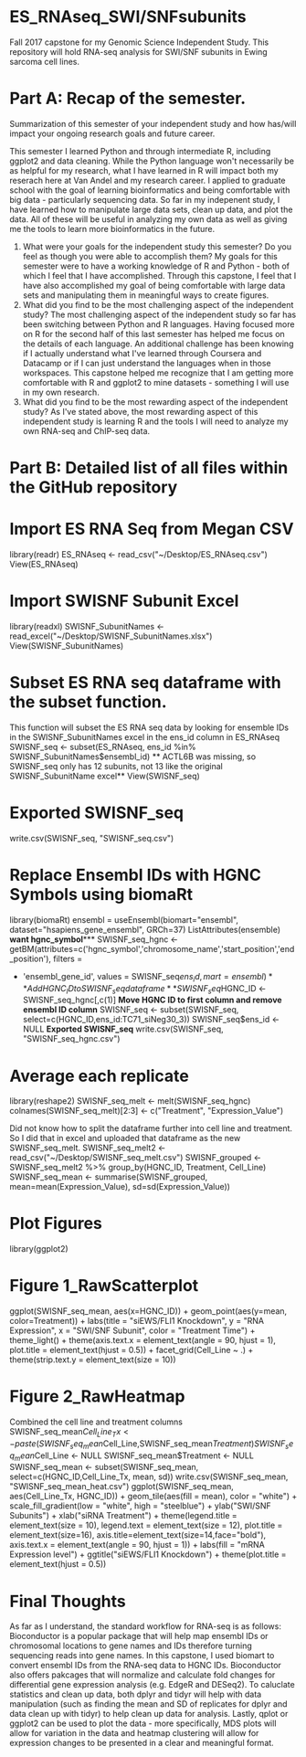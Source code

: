 # ES_RNAseq_SWI/SNFsubunits
Fall 2017 capstone for my Genomic Science Independent Study. This repository will hold RNA-seq analysis for SWI/SNF subunits in Ewing sarcoma cell lines. 

# Part A: Recap of the semester.

Summarization of this semester of your independent study and how has/will impact your ongoing research goals and future career.

This semester I learned Python and through intermediate R, including ggplot2 and data cleaning. While the Python language won't necessarily be as helpful for my research, what I have learned in R will impact both my reserach here at Van Andel and my research career. I applied to graduate school with the goal of learning bioinformatics and being comfortable with big data - particularly sequencing data. So far in my indepenent study, I have learned how to manipulate large data sets, clean up data, and plot the data. All of these will be useful in analyzing my own data as well as giving me the tools to learn more bioinformatics in the future. 
1) What were your goals for the independent study this semester? Do you feel as though you were able to accomplish them?
My goals for this semester were to have a working knowledge of R and Python - both of which I feel that I have accomplished. Through this capstone, I feel that I have also accomplished my goal of being comfortable with large data sets and manipulating them in meaningful ways to create figures. 
2) What did you find to be the most challenging aspect of the independent study?
The most challenging aspect of the independent study so far has been switching between Python and R languages. Having focused more on R for the second half of this last semester has helped me focus on the details of each language. An additional challenge has been knowing if I actually understand what I've learned through Coursera and Datacamp or if I can just understand the languages when in those workspaces. This capstone helped me recognize that I am getting more comfortable with R and ggplot2 to mine datasets - something I will use in my own research. 
3) What did you find to be the most rewarding aspect of the independent study?
As I've stated above, the most rewarding aspect of this independent study is learning R and the tools I will need to analyze my own RNA-seq and ChIP-seq data. 

# Part B: Detailed list of all files within the GitHub repository

# Import ES RNA Seq from Megan CSV
library(readr)
ES_RNAseq <- read_csv("~/Desktop/ES_RNAseq.csv")
View(ES_RNAseq)

# Import SWISNF Subunit Excel
library(readxl)
SWISNF_SubunitNames <- read_excel("~/Desktop/SWISNF_SubunitNames.xlsx")
View(SWISNF_SubunitNames)

# Subset ES RNA seq dataframe with the subset function.
This function will subset the ES RNA seq data by looking for ensemble IDs in the SWISNF_SubunitNames excel in the ens_id column in ES_RNAseq
SWISNF_seq <- subset(ES_RNAseq, ens_id %in% SWISNF_SubunitNames$ensembl_id)
** ACTL6B was missing, so SWISNF_seq only has 12 subunits, not 13 like the original SWISNF_SubunitName excel**
View(SWISNF_seq)

# Exported SWISNF_seq
write.csv(SWISNF_seq, "SWISNF_seq.csv")

# Replace Ensembl IDs with HGNC Symbols using biomaRt
library(biomaRt)
ensembl = useEnsembl(biomart="ensembl", dataset="hsapiens_gene_ensembl", GRCh=37)
ListAttributes(ensemble)
**want hgnc_symbol*****
SWISNF_seq_hgnc <- getBM(attributes=c('hgnc_symbol','chromosome_name','start_position','end_position'), filters =
+ 'ensembl_gene_id', values = SWISNF_seq$ens_id, mart = ensembl)
**Add HGNC_ID to SWISNF_seq dataframe**
SWISNF_seq$HGNC_ID <-SWISNF_seq_hgnc[,c(1)]
**Move HGNC ID to first column and remove ensembl ID column**
SWISNF_seq <- subset(SWISNF_seq, select=c(HGNC_ID,ens_id:TC71_siNeg30_3)) 
SWISNF_seq$ens_id <- NULL
**Exported SWISNF_seq**
write.csv(SWISNF_seq, "SWISNF_seq_hgnc.csv")

# Average each replicate
library(reshape2)
SWISNF_seq_melt <- melt(SWISNF_seq_hgnc)
colnames(SWISNF_seq_melt)[2:3] <- c("Treatment", "Expression_Value")

Did not know how to split the dataframe further into cell line and treatment. So I did that in excel and uploaded that dataframe as the new SWISNF_seq_melt.
SWISNF_seq_melt2 <- read_csv("~/Desktop/SWISNF_seq_melt.csv")
SWISNF_grouped <- SWISNF_seq_melt2 %>% group_by(HGNC_ID, Treatment, Cell_Line)
SWISNF_seq_mean <- summarise(SWISNF_grouped, mean=mean(Expression_Value), sd=sd(Expression_Value))

# Plot Figures
library(ggplot2)

# Figure 1_RawScatterplot
ggplot(SWISNF_seq_mean, aes(x=HGNC_ID)) + geom_point(aes(y=mean, color=Treatment)) + labs(title = "siEWS/FLI1 Knockdown", y = "RNA Expression", x = "SWI/SNF Subunit", color = "Treatment Time") + theme_light() + theme(axis.text.x = element_text(angle = 90, hjust = 1), plot.title = element_text(hjust = 0.5)) + facet_grid(Cell_Line ~ .) + theme(strip.text.y = element_text(size = 10))

# Figure 2_RawHeatmap
Combined the cell line and treatment columns
SWISNF_seq_mean$Cell_Line_Tx <- paste(SWISNF_seq_mean$Cell_Line,SWISNF_seq_mean$Treatment)
SWISNF_seq_mean$Cell_Line <- NULL
SWISNF_seq_mean$Treatment <- NULL
SWISNF_seq_mean <- subset(SWISNF_seq_mean, select=c(HGNC_ID,Cell_Line_Tx, mean, sd))
write.csv(SWISNF_seq_mean, "SWISNF_seq_mean_heat.csv")
ggplot(SWISNF_seq_mean, aes(Cell_Line_Tx, HGNC_ID)) + geom_tile(aes(fill = mean), color = "white") + scale_fill_gradient(low = "white", high = "steelblue") + ylab("SWI/SNF Subunits") + xlab("siRNA Treatment") + theme(legend.title = element_text(size = 10), legend.text = element_text(size = 12), plot.title = element_text(size=16), axis.title=element_text(size=14,face="bold"), axis.text.x = element_text(angle = 90, hjust = 1)) + labs(fill = "mRNA Expression level") + ggtitle("siEWS/FLI1 Knockdown") + theme(plot.title = element_text(hjust = 0.5))

# Final Thoughts
As far as I understand, the standard workflow for RNA-seq is as follows: Bioconductor is a popular package that will help map ensembl IDs or chromosomal locations to gene names and IDs therefore turning sequencing reads into gene names. In this capstone, I used biomart to convert ensembl IDs from the RNA-seq data to HGNC IDs. Bioconductor also offers pakcages that will normalize and calculate fold changes for differential gene expression analysis (e.g. EdgeR and DESeq2). To caluclate statistics and clean up data, both dplyr and tidyr will help with data manipulation (such as finding the mean and SD of replicates for dplyr and data clean up with tidyr) to help clean up data for analysis. Lastly, qplot or ggplot2 can be used to plot the data - more specifically, MDS plots will allow for variation in the data and heatmap clustering will allow for expression changes to be presented in a clear and meaningful format. 
